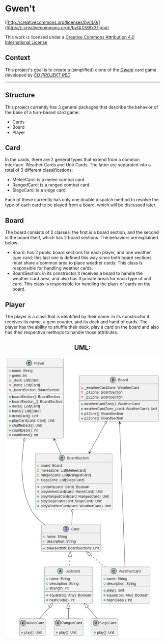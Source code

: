 # Gwen't

![http://creativecommons.org/licenses/by/4.0/](https://i.creativecommons.org/l/by/4.0/88x31.png)

This work is licensed under a
[Creative Commons Attribution 4.0 International License](http://creativecommons.org/licenses/by/4.0/)

Context
-------

This project's goal is to create a (simplified) clone of the
[_Gwent_](https://www.playgwent.com/en) card game developed by [_CD PROJEKT RED_](https://cdprojektred.com/en/)

---

## Structure

This project currently has 3 general packages that describe the behavior of the base of a turn-based card game:

* Cards
* Board
* Player

## Card
In the cards, there are 2 general types that extend from a common interface: Weather Cards and Unit Cards. The latter are separated into a total of 3 different classifications:

* MeleeCard: is a melee combat card.
* RangedCard: is a ranged combat card.
* SiegeCard: is a siege card.

Each of these currently has only one double dispatch method to resolve the type of each card to be played from a board, which will be discussed later.

## Board

The board consists of 2 classes: the first is a board section, and the second is the board itself, which has 2 board sections. The behaviors are explained below:

* Board: has 2 public board sections for each player, and one weather type card; this last one is defined this way since both board sections must share a common area to place weather cards. This class is responsible for handling weather cards.
* BoardSection: in its constructor it receives a board to handle the weather card area, and also has 3 private areas for each type of unit card. This class is responsible for handling the plays of cards on the board.


## Player

The player is a class that is identified by their name. In its constructor it receives its name, a gem counter, and its deck and hand of cards. The player has the ability to shuffle their deck, play a card on the board and also has their respective methods to handle those attributes.

<div style="text-align: center;"> <h2> UML: </h2> 

![UML.png](src%2FUML.png)

</div>